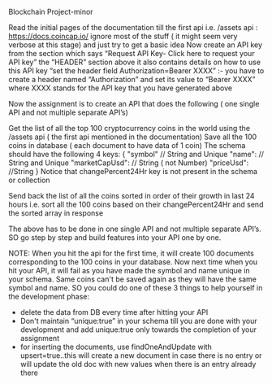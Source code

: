 Blockchain Project-minor

Read the initial pages of the documentation till the first api i.e. /assets api  : https://docs.coincap.io/ 
ignore most of the stuff ( it might seem very verbose at this stage) and just try to get a basic idea 
Now create an API key from the section which says  “Request API Key- Click here to request your API key”
the “HEADER” section above it also contains details on how to use this API key
“set the header field Authorization=Bearer XXXX” :- you have to create a header named “Authorization” and set its value to “Bearer XXXX” where XXXX stands for the API key that you have generated above


Now the assignment is to create an API that does the following ( one single API and not multiple separate API’s)

Get the list of all the top 100 cryptocurrency coins in the world using the /assets api ( the first api mentioned in the documentation)
Save all the 100 coins in database ( each document to have data of 1 coin)
The schema should have the following 4 keys:
 {  "symbol" // String and Unique
    "name": // String and Unique
    "marketCapUsd": // String  ( not Number)
     "priceUsd": //String
   }
Notice that changePercent24Hr key is not present in the schema or collection

Send back the list of all the coins sorted in order of their growth in last 24 hours   i.e. sort all the 100 coins based on their changePercent24Hr and send the sorted array in response

The above has to be done in one single API and not multiple separate API’s. SO go step by step and build features into your API one by one.

NOTE: When you hit the api for the first time, it will create 100 documents corresponding to the 100 coins in your database. Now next time when you hit your API, it will fail as you have made the symbol and name unique in your schema. Same coins can't be saved again as they will have the same symbol and name. SO you could do one of these 3 things to help yourself in the development phase:
- delete the data from DB every time after hitting your API 
- Don't maintain “unique:true” in your schema till you are done with your development and add unique:true only towards the completion of your assignment
- for inserting the documents, use findOneAndUpdate with upsert=true..this will create a new document in case there is no entry or will update the old doc with new values when there is an entry already there
